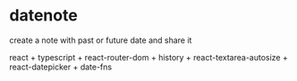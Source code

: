 # datenote
create a note with past or future date and share it

react + typescript + react-router-dom + history + react-textarea-autosize + react-datepicker + date-fns

